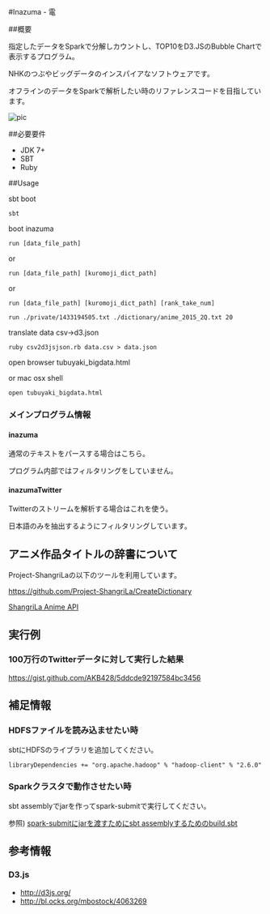 #Inazuma - 電

##概要

指定したデータをSparkで分解しカウントし、TOP10をD3.JSのBubble Chartで表示するプログラム。

NHKのつぶやビッグデータのインスパイアなソフトウェアです。

オフラインのデータをSparkで解析したい時のリファレンスコードを目指しています。


![pic](http://i.imgur.com/m2EPkHt.png)

##必要要件

* JDK 7+
* SBT
* Ruby

##Usage

sbt boot

``sbt``

boot inazuma

``run [data_file_path]``

or

``run [data_file_path] [kuromoji_dict_path]``

or 

``run [data_file_path] [kuromoji_dict_path] [rank_take_num]``

``run ./private/1433194505.txt ./dictionary/anime_2015_2Q.txt 20``

translate data csv->d3.json

``ruby csv2d3jsjson.rb data.csv > data.json``

open browser tubuyaki_bigdata.html

or mac osx shell

``open tubuyaki_bigdata.html``


### メインプログラム情報
 
#### inazuma

通常のテキストをパースする場合はこちら。

プログラム内部ではフィルタリングをしていません。

#### inazumaTwitter

Twitterのストリームを解析する場合はこれを使う。

日本語のみを抽出するようにフィルタリングしています。

## アニメ作品タイトルの辞書について

Project-ShangriLaの以下のツールを利用しています。

https://github.com/Project-ShangriLa/CreateDictionary

[ShangriLa Anime API](https://github.com/Project-ShangriLa/sora-playframework-scala)


## 実行例

### 100万行のTwitterデータに対して実行した結果

https://gist.github.com/AKB428/5ddcde92197584bc3456

## 補足情報

### HDFSファイルを読み込ませたい時

sbtにHDFSのライブラリを追加してください。

``libraryDependencies += "org.apache.hadoop" % "hadoop-client" % "2.6.0"``

### Sparkクラスタで動作させたい時

sbt assemblyでjarを作ってspark-submitで実行してください。

参照) [spark-submitにjarを渡すためにsbt assemblyするためのbuild.sbt](http://qiita.com/AKB428/items/ac0416fda8e01973db0f)


## 参考情報

### D3.js
* http://d3js.org/
* http://bl.ocks.org/mbostock/4063269